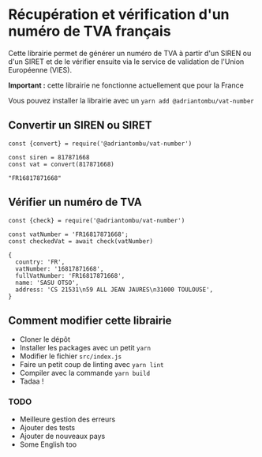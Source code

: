 # Récupération et vérification d'un numéro de TVA français
Cette librairie permet de générer un numéro de TVA à partir d'un SIREN ou d'un SIRET et de le vérifier ensuite via le service de validation de l'Union Européenne (VIES).

**Important :** cette librairie ne fonctionne actuellement que pour la France

Vous pouvez installer la librairie avec un `yarn add @adriantombu/vat-number`

## Convertir un SIREN ou SIRET
```
const {convert} = require('@adriantombu/vat-number')

const siren = 817871668
const vat = convert(817871668)

"FR16817871668"
```

## Vérifier un numéro de TVA
```
const {check} = require('@adriantombu/vat-number')

const vatNumber = 'FR16817871668';
const checkedVat = await check(vatNumber)

{
  country: 'FR',
  vatNumber: '16817871668',
  fullVatNumber: 'FR16817871668',
  name: 'SASU OTSO',
  address: 'CS 21531\n59 ALL JEAN JAURES\n31000 TOULOUSE',
}
```

## Comment modifier cette librairie
* Cloner le dépôt
* Installer les packages avec un petit `yarn`
* Modifier le fichier `src/index.js`
* Faire un petit coup de linting avec `yarn lint`
* Compiler avec la commande `yarn build`
* Tadaa !

### TODO
* Meilleure gestion des erreurs
* Ajouter des tests
* Ajouter de nouveaux pays
* Some English too
